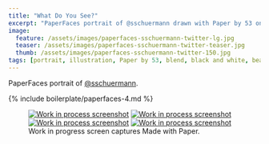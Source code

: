 ```yaml
---
title: "What Do You See?"
excerpt: "PaperFaces portrait of @sschuermann drawn with Paper by 53 on an iPad."
image: 
  feature: /assets/images/paperfaces-sschuermann-twitter-lg.jpg
  teaser: /assets/images/paperfaces-sschuermann-twitter-teaser.jpg
  thumb: /assets/images/paperfaces-sschuermann-twitter-150.jpg
tags: [portrait, illustration, Paper by 53, blend, black and white, beard]
---
```


PaperFaces portrait of [@sschuermann](http://twitter.com/sschuermann).

{% include boilerplate/paperfaces-4.md %}

<figure class="third">
  <a href="{{ site.url }}/assets/images/paperfaces-sschuermann-process-1-lg.jpg"><img src="{{ site.url }}/assets/images/paperfaces-sschuermann-process-1-600.jpg" alt="Work in process screenshot"></a>
  <a href="{{ site.url }}/assets/images/paperfaces-sschuermann-process-2-lg.jpg"><img src="{{ site.url }}/assets/images/paperfaces-sschuermann-process-2-600.jpg" alt="Work in process screenshot"></a>
  <a href="{{ site.url }}/assets/images/paperfaces-sschuermann-process-3-lg.jpg"><img src="{{ site.url }}/assets/images/paperfaces-sschuermann-process-3-600.jpg" alt="Work in process screenshot"></a>
  <a href="{{ site.url }}/assets/images/paperfaces-sschuermann-process-4-lg.jpg"><img src="{{ site.url }}/assets/images/paperfaces-sschuermann-process-4-600.jpg" alt="Work in process screenshot"></a>
  <figcaption>Work in progress screen captures Made with Paper.</figcaption>
</figure>